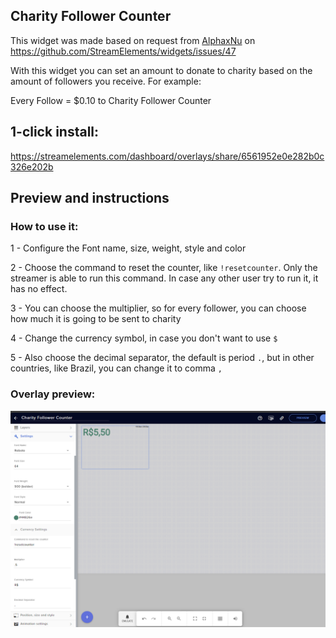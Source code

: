 ## Charity Follower Counter

This widget was made based on request from [AlphaxNu](https://github.com/AlphaxNu/) on https://github.com/StreamElements/widgets/issues/47

With this widget you can set an amount to donate to charity based on the amount of followers you receive. For example: 

Every Follow = $0.10 to Charity Follower Counter

## 1-click install: 

https://streamelements.com/dashboard/overlays/share/6561952e0e282b0c326e202b

## Preview and instructions

### How to use it:

1 - Configure the Font name, size, weight, style and color

2 - Choose the command to reset the counter, like `!resetcounter`. Only the streamer is able to run this command. In case any other user try to run it, it has no effect.

3 - You can choose the multiplier, so for every follower, you can choose how much it is going to be sent to charity

4 - Change the currency symbol, in case you don't want to use `$`

5 - Also choose the decimal separator, the default is period `.`, but in other countries, like Brazil, you can change it to comma `,`

### Overlay preview:

![Overlay Preview](/charity-follower-counter/widget.png)
